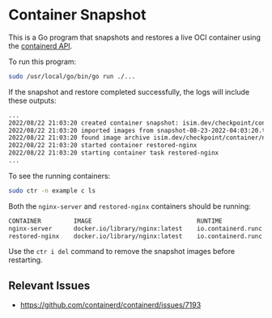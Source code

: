 # Container Snapshot

This is a Go program that snapshots and restores a live OCI container using
the [containerd API][1].

To run this program:

```sh
sudo /usr/local/go/bin/go run ./...
```

If the snapshot and restore completed successfully, the logs will include these
outputs:

```sh
...
2022/08/22 21:03:20 created container snapshot: isim.dev/checkpoint/container/nginx-server:08-22-2022-21:03:20
2022/08/22 21:03:20 imported images from snapshot-08-23-2022-04:03:20.tar
2022/08/22 21:03:20 found image archive isim.dev/checkpoint/container/nginx-server:08-22-2022-21:03:20
2022/08/22 21:03:20 started container restored-nginx
2022/08/22 21:03:20 starting container task restored-nginx
...
```

To see the running containers:

```sh
sudo ctr -n example c ls
```

Both the `nginx-server` and `restored-nginx` containers should be running:

```sh
CONTAINER         IMAGE                             RUNTIME
nginx-server      docker.io/library/nginx:latest    io.containerd.runc.v2
restored-nginx    docker.io/library/nginx:latest    io.containerd.runc.v2
```

Use the `ctr i del` command to remove the snapshot images before restarting.

## Relevant Issues

* https://github.com/containerd/containerd/issues/7193

[1]: https://pkg.go.dev/github.com/containerd/containerd

